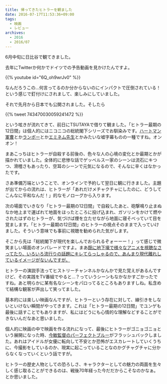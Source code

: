 ```yaml
---
title: 帰ってきたヒトラーを観ました
date: 2016-07-17T11:53:36+09:00
tags:
  - 映画
  - レビュー
archives:
  - 2016
  - 2016/07
---
```


6月中旬に日比谷で観てきました。

去年にTwitterか何かでドイツでの予告動画を見かけたんですよ。

{{% youtube id="6Q_oh9wrJv0" %}}

なんだろうこの…何言ってるのか分からないのにインパクトで圧倒されている！という感じで釘付けにされまして、楽しみにしていました。

それで先月から日本でも公開されました。そしたら

{{% tweet 743470030059241472 %}}

という呟きが流れてきて、前日にTSUTAYAで借りて観ました。「ヒトラー最期の12日間」は個人的にはニコニコの総統閣下シリーズでお馴染みです。[ハートマン軍曹]()とか[ランボー]()とか[エミネム先生](http://www.nicovideo.jp/tag/エミネムさんが教えてくれるシリーズ)とかみたいな嘘字幕ものの一種ですね。オンオン！

まあこっちはヒトラーが自殺する前後の、色々な人の心境の変化とか最期とかが描かれていました。全体的に悲惨な話でゲッベルス一家のシーンは流石にキつつ、滑稽さもあったり、空耳のシーンで元気になるので、そんなに辛くはなかったです。

さあ準備万端ということで、オンラインで予約して翌日に観に行きました。主題が出てからの流れは、ヒトラーが「あれだけメチャクチャにしたのに、どうしてこんなに平和なんだ！」的なモノローグから入ります。

次の場面でいきなり「ヒトラー最期の12日間」で自殺したあと、砲撃鳴り止まぬなか地上まで運ばれて地面をほったところに投げ込まれ、ガソリンをかけて燃やされたはずのヒトラーが、気づけば煙を立たせながら地面に寝そべっていて目を覚まします。「ヒトラー最期の12日間」のヒトラーの視点そのままで入っていけました。そういう意味でも事前に視聴を勧められた気がします。

そこから先は「総統閣下が現代を楽しんでおられるぞォーーー！」って感じで微笑ましい場面のオンパレードですよ。まあ[既に地下壕で様々なアニメを視聴なさってたり、いろいろ流行りの話題にキレてらっしゃるので、あんまり現代離れしているイメージがないんですが。](http://www.nicovideo.jp/tag/総統閣下シリーズ)

ヒトラーの演説手法ってヒストリーチャンネルかなんかで見た覚えがあるんですけど、その実践をTV番組でやると…？っていうシーンもなかなかすごかったですね。あと明らかに某有名なシーンをパロってるところもありますしね。私含めて結構な観客が声出して笑ってました。

基本的には楽しい映画なんですが、ヒトラーという存在に対して、線引きをしないといけない瞬間がやってきます。これは「ヒトラー最期の12日間」でユンゲも最後に話すことでもありますが、私にはどうにも心情的な理解などすることができないんだなあと思いました。

個人的に映画の中で映画を作る流れになって、最後にヒトラーがゴニョゴニョという展開になった時、[今敏監督のパーフェクトブルー](http://movies.yahoo.co.jp/movie/PERFECT+BLUE%E3%80%80%E3%83%91%E3%83%BC%E3%83%95%E3%82%A7%E3%82%AF%E3%83%88+%E3%83%96%E3%83%AB%E3%83%BC/153473/)がフラッシュバックしました。あれはアイドルが女優に転向して不安とか恐怖がエスカレートしていくうちに、今撮影をしているのか、現実に起こっていることなのかグチャグチャに分からなくなっていくという話ですが。

ヒトラーの歴史人物としての恐ろしさ、キャラクターとしての魅力の両面を生々しく感じ取ることができるのは、戦後70年経った今だだからこそなのかなぁ。とか思いました。
